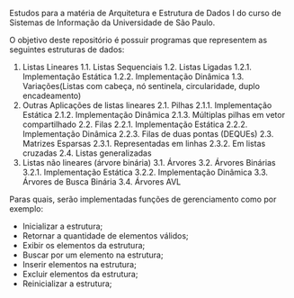 Estudos para a matéria de Arquitetura e Estrutura de Dados I do curso de Sistemas de Informação da Universidade de São Paulo.


O objetivo deste repositório é possuir programas que representem as seguintes estruturas de dados:
1. Listas Lineares
    1.1. Listas Sequenciais
    1.2. Listas Ligadas
        1.2.1. Implementação Estática
        1.2.2. Implementação Dinâmica
    1.3. Variações(Listas com cabeça, nó sentinela, circularidade, duplo encadeamento)
2. Outras Aplicações de listas lineares
    2.1. Pilhas 
        2.1.1. Implementação Estática
        2.1.2. Implementação Dinâmica
        2.1.3. Múltiplas pilhas em vetor compartilhado
    2.2. Filas
        2.2.1. Implementação Estática
        2.2.2. Implementação Dinâmica
        2.2.3. Filas de duas pontas (DEQUEs)
    2.3. Matrizes Esparsas
        2.3.1. Representadas em linhas
        2.3.2. Em listas cruzadas
    2.4. Listas generalizadas
3. Listas não lineares (árvore binária)
    3.1. Árvores
    3.2. Árvores Binárias
        3.2.1. Implementação Estática
        3.2.2. Implementação Dinâmica
    3.3. Árvores de Busca Binária
    3.4. Árvores AVL

Paras quais, serão implementadas funções de gerenciamento como por exemplo:
*   Inicializar a estrutura;
*   Retornar a quantidade de elementos válidos;
*   Exibir os elementos da estrutura;
*   Buscar por um elemento na estrutura;
*   Inserir elementos na estrutura;
*   Excluir elementos da estrutura;
*   Reinicializar a estrutura;
